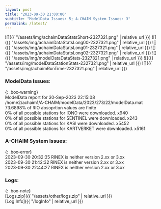 ```yaml
---
layout: post
title: "2023-09-30 21:00:00"
subtitle: "ModelData Issues: 5; A-CHAIM System Issues: 3"
permalink: /latest/
---
```


![]({{ "/assets/img/achaimDataStatsShort-2327321.png" | relative_url }})
![]({{ "/assets/img/achaimDataStatsLong00-2327321.png" | relative_url }})
![]({{ "/assets/img/achaimDataStatsLong01-2327321.png" | relative_url }})
![]({{ "/assets/img/achaimDataStatsLong02-2327321.png" | relative_url }})
![]({{ "/assets/img/modelDataDataStats-2327321.png" | relative_url }})
![]({{ "/assets/img/modelDataStationStats-2327321.png" | relative_url }})
![]({{ "/assets/img/achaimRunTime-2327321.png" | relative_url }})


### ModelData Issues:  
  
{: .box-warning}  
 ModelData report for 30-Sep-2023 22:15:08   
 /home2/achaim1/A-CHAIM/modelData/2023/273/22/modelData.mat   
 73.6898% of RIO absoprtion values are finite   
 0% of all possible stations for IONO were downloaded. x940   
 0% of all possible stations for SENTINEL were downloaded. x243   
 0% of all possible stations for KASI were downloaded. x5452   
 0% of all possible stations for KARTVERKET were downloaded. x5161   
  
### A-CHAIM System Issues:  
  
{: .box-error}  
2023-09-30 20:32:35 RINEX is neither version 2.xx or 3.xx  
2023-09-30 21:42:32 RINEX is neither version 2.xx or 3.xx  
2023-09-30 22:44:27 RINEX is neither version 2.xx or 3.xx  

### Logs:  
  
{: .box-note}  
[Logs.zip]({{ "/assets/other/logs.zip" | relative_url }})  
[Log Info]({{ "/logInfo" | relative_url }})  
